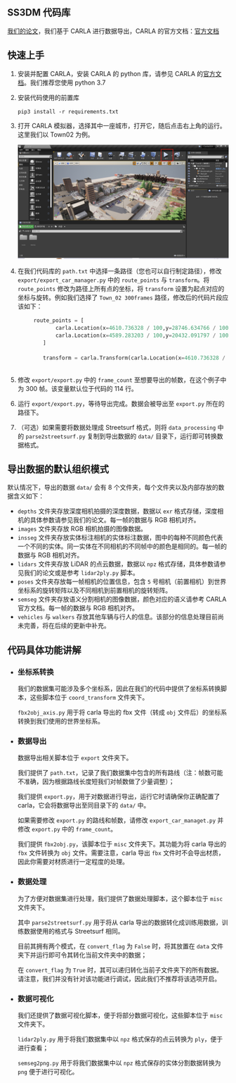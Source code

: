 ## SS3DM 代码库

[我们的论文]()，我们基于 CARLA 进行数据导出，CARLA 的官方文档：[官方文档](http://carla.org/)

## 快速上手

1. 安装并配置 CARLA，安装 CARLA 的 python 库，请参见 CARLA 的[官方文档](http://carla.org/)。我们推荐您使用 python 3.7

2. 安装代码使用的前置库

   ```
   pip3 install -r requirements.txt
   ```

3. 打开 CARLA 模拟器，选择其中一座城市，打开它，随后点击右上角的运行。这里我们以 Town02 为例。

   ![fig1](imgs\fig1.png)

4. 在我们代码库的 `path.txt` 中选择一条路径（您也可以自行制定路径），修改 `export/export_car_manager.py` 中的 `route_points` 与 `transform`。将 `route_points` 修改为路径上所有点的坐标，将 `transform` 设置为起点对应的坐标与旋转。例如我们选择了 `Town_02 300frames` 路径，修改后的代码片段应该如下：

   ```python
   		route_points = [
               carla.Location(x=4610.736328 / 100,y=28746.634766 / 100,z=22.363468 / 100),
               carla.Location(x=4589.283203 / 100,y=20432.091797 / 100,z=22.353996 / 100)
           ]
           
           transform = carla.Transform(carla.Location(x=4610.736328 / 100,y=28746.634766 / 100,z=22.363468 / 100), carla.Rotation(pitch=0.025818,yaw=-89.975494,roll=0.000184))
           
   ```

5. 修改 `export/export.py` 中的 `frame_count` 至想要导出的帧数，在这个例子中为 300 帧。该变量默认位于代码的 114 行。

6. 运行 `export/export.py`，等待导出完成。数据会被导出至 `export.py` 所在的路径下。

7. （可选）如果需要将数据处理成 Streetsurf 格式，则将 `data_processing` 中的 `parse2streetsurf.py` 复制到导出数据的 `data/` 目录下，运行即可转换数据格式。

## 导出数据的默认组织模式

默认情况下，导出的数据 `data/` 会有 8 个文件夹，每个文件夹以及内部存放的数据含义如下：

- `depths` 文件夹存放深度相机拍摄的深度数据，数据以 `exr` 格式存储，深度相机的具体参数请参见我们的论文。每一帧的数据与 RGB 相机对齐。
- `images` 文件夹存放 RGB 相机拍摄的图像数据。
- `insseg` 文件夹存放实体标注相机的实体标注数据，图中的每种不同颜色代表一个不同的实体。同一实体在不同相机的不同帧中的颜色是相同的。每一帧的数据与 RGB 相机对齐。
- `lidars` 文件夹存放 LiDAR 的点云数据，数据以 `npz` 格式存储，具体参数请参见我们的论文或是参考 `lidar2ply.py` 脚本。
- `poses` 文件夹存放每一帧相机的位置信息，包含 `5` 号相机（前置相机）到世界坐标系的旋转矩阵以及不同相机到前置相机的旋转矩阵。
- `semseg` 文件夹存放语义分割相机的图像数据，颜色对应的语义请参考 CARLA 官方文档。每一帧的数据与 RGB 相机对齐。
- `vehicles` 与 `walkers` 存放其他车辆与行人的信息。该部分的信息处理目前尚未完善，将在后续的更新中补充。

## 代码具体功能讲解

- ### 坐标系转换

  我们的数据集可能涉及多个坐标系，因此在我们的代码中提供了坐标系转换脚本，这些脚本位于 `coord_transform` 文件夹下。

  `fbx2obj_axis.py` 用于将 carla 导出的 fbx 文件（转成 `obj` 文件后）的坐标系转换到我们使用的世界坐标系。

- ### 数据导出

  数据导出相关脚本位于 `export` 文件夹下。

  我们提供了 `path.txt`，记录了我们数据集中包含的所有路线（注：帧数可能不准确，因为根据路线长度短我们对帧数做了少量调整）；

  我们提供 `export.py`，用于对数据进行导出，运行它时请确保你正确配置了 carla，它会将数据导出至同目录下的 `data/` 中。

  如果需要修改 `export.py` 的路线和帧数，请修改 `export_car_managet.py` 并修改 `export.py` 中的 `frame_count`。

  我们提供 `fbx2obj.py`，该脚本位于 `misc` 文件夹下。其功能为将 carla 导出的 `fbx` 文件转换为 `obj` 文件。需要注意，carla 导出 `fbx` 文件时不会导出材质，因此你需要对材质进行一定程度的处理。

- ### 数据处理

  为了方便对数据集进行处理，我们提供了数据处理脚本，这个脚本位于 `misc` 文件夹下。

  其中 `parse2streetsurf.py` 用于将从 carla 导出的数据转化成训练用数据，训练数据使用的格式与 Streetsurf 相同。

  目前其拥有两个模式，在 `convert_flag` 为 `False` 时，将其放置在 `data` 文件夹下并运行即可令其转化当前文件夹中的数据；

  在 `convert_flag` 为 `True` 时，其可以递归转化当前子文件夹下的所有数据。请注意，我们并没有针对该功能进行调试，因此我们不推荐将该选项开启。

- ### 数据可视化

  我们还提供了数据可视化脚本，便于将部分数据可视化，这些脚本位于 `misc` 文件夹下。

  `lidar2ply.py` 用于将我们数据集中以 `npz` 格式保存的点云转换为 `ply`，便于进行查看；

  `semseg2png.py` 用于将我们数据集中以 `npz` 格式保存的实体分割数据转换为 `png` 便于进行可视化。